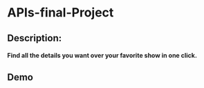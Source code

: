 # APIs-final-Project

## Description:

#### Find all the details you want over your favorite show in one click.

## Demo
